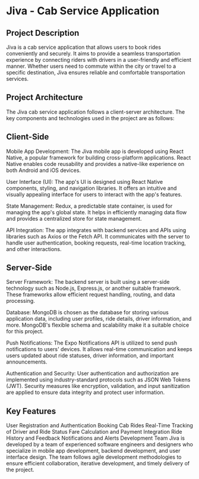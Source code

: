 # Jiva - Cab Service Application
## Project Description
Jiva is a cab service application that allows users to book rides conveniently and securely. It aims to provide a seamless transportation experience by connecting riders with drivers in a user-friendly and efficient manner. Whether users need to commute within the city or travel to a specific destination, Jiva ensures reliable and comfortable transportation services.

## Project Architecture
The Jiva cab service application follows a client-server architecture. The key components and technologies used in the project are as follows:

## Client-Side
Mobile App Development: The Jiva mobile app is developed using React Native, a popular framework for building cross-platform applications. React Native enables code reusability and provides a native-like experience on both Android and iOS devices.

User Interface (UI): The app's UI is designed using React Native components, styling, and navigation libraries. It offers an intuitive and visually appealing interface for users to interact with the app's features.

State Management: Redux, a predictable state container, is used for managing the app's global state. It helps in efficiently managing data flow and provides a centralized store for state management.

API Integration: The app integrates with backend services and APIs using libraries such as Axios or the Fetch API. It communicates with the server to handle user authentication, booking requests, real-time location tracking, and other interactions.

## Server-Side
Server Framework: The backend server is built using a server-side technology such as Node.js, Express.js, or another suitable framework. These frameworks allow efficient request handling, routing, and data processing.

Database: MongoDB is chosen as the database for storing various application data, including user profiles, ride details, driver information, and more. MongoDB's flexible schema and scalability make it a suitable choice for this project.

Push Notifications: The Expo Notifications API is utilized to send push notifications to users' devices. It allows real-time communication and keeps users updated about ride statuses, driver information, and important announcements.

Authentication and Security: User authentication and authorization are implemented using industry-standard protocols such as JSON Web Tokens (JWT). Security measures like encryption, validation, and input sanitization are applied to ensure data integrity and protect user information.

## Key Features
User Registration and Authentication
Booking Cab Rides
Real-Time Tracking of Driver and Ride Status
Fare Calculation and Payment Integration
Ride History and Feedback
Notifications and Alerts
Development Team
Jiva is developed by a team of experienced software engineers and designers who specialize in mobile app development, backend development, and user interface design. The team follows agile development methodologies to ensure efficient collaboration, iterative development, and timely delivery of the project.
